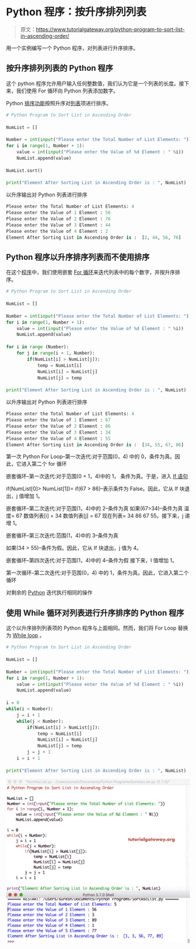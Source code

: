 # Python 程序：按升序排列列表

> 原文：<https://www.tutorialgateway.org/python-program-to-sort-list-in-ascending-order/>

用一个实例编写一个 Python 程序，对列表进行升序排序。

## 按升序排列列表的 Python 程序

这个 python 程序允许用户输入任何整数值，我们认为它是一个列表的长度。接下来，我们使用 For 循环向 Python 列表添加数字。

Python [排序功能](https://www.tutorialgateway.org/python-sort-list-function/)按照升序对[列表](https://www.tutorialgateway.org/python-list/)项进行排序。

```py
# Python Program to Sort List in Ascending Order

NumList = []

Number = int(input("Please enter the Total Number of List Elements: "))
for i in range(1, Number + 1):
    value = int(input("Please enter the Value of %d Element : " %i))
    NumList.append(value)

NumList.sort()

print("Element After Sorting List in Ascending Order is : ", NumList)
```

以升序输出对 Python 列表进行排序

```py
Please enter the Total Number of List Elements: 4
Please enter the Value of 1 Element : 56
Please enter the Value of 2 Element : 76
Please enter the Value of 3 Element : 44
Please enter the Value of 4 Element : 2
Element After Sorting List in Ascending Order is :  [2, 44, 56, 76]
```

## Python 程序以升序排序列表而不使用排序

在这个[程序](https://www.tutorialgateway.org/python-programming-examples/)中，我们使用嵌套 [For 循环](https://www.tutorialgateway.org/python-for-loop/)来迭代列表中的每个数字，并按升序排序。

```py
# Python Program to Sort List in Ascending Order

NumList = []

Number = int(input("Please enter the Total Number of List Elements: "))
for i in range(1, Number + 1):
    value = int(input("Please enter the Value of %d Element : " %i))
    NumList.append(value)

for i in range (Number):
    for j in range(i + 1, Number):
        if(NumList[i] > NumList[j]):
            temp = NumList[i]
            NumList[i] = NumList[j]
            NumList[j] = temp

print("Element After Sorting List in Ascending Order is : ", NumList)
```

以升序输出对 Python 列表进行排序

```py
Please enter the Total Number of List Elements: 4
Please enter the Value of 1 Element : 67
Please enter the Value of 2 Element : 86
Please enter the Value of 3 Element : 34
Please enter the Value of 4 Element : 55
Element After Sorting List in Ascending Order is :  [34, 55, 67, 86]
```

第一次 Python For Loop–第一次迭代:对于范围(0，4)
中的 0，条件为真。因此，它进入第二个 for 循环

嵌套循环–第一次迭代:对于范围(0 + 1，4)中的 1，
条件为真。于是，进入 [If 语句](https://www.tutorialgateway.org/python-if-statement/)

if(NumList[0]> NumList[1])= if(67 > 86)–表示条件为 False。因此，它从 If 块退出，j 值增加 1。

嵌套循环–第二次迭代:对于范围(1，4)中的 2–条件为真
如果(67>34)–条件为真
温度= 67
数值列表[i] = 34
数值列表[j] = 67
现在列表= 34 86 67 55。接下来，j 递增 1。

嵌套循环–第三次迭代:范围(1，4)中的 3–条件为真

如果(34 > 55)–条件为假。因此，它从 If 块退出，j 值为 4。

嵌套循环–第四次迭代:对于范围(1，4)中的 4–条件为假
接下来，I 值增加 1。

第一次循环–第二次迭代:对于范围(0，4)
中的 1，条件为真。因此，它进入第二个循环

对剩余的 [Python](https://www.tutorialgateway.org/python-tutorial/) 迭代执行相同的操作

## 使用 While 循环对列表进行升序排序的 Python 程序

这个以升序排列列表项的 Python 程序与上面相同。然而，我们将 For Loop 替换为 [While loop](https://www.tutorialgateway.org/python-while-loop/) 。

```py
# Python Program to Sort List in Ascending Order

NumList = []

Number = int(input("Please enter the Total Number of List Elements: "))
for i in range(1, Number + 1):
    value = int(input("Please enter the Value of %d Element : " %i))
    NumList.append(value)

i = 0
while(i < Number):
    j = i + 1
    while(j < Number):
        if(NumList[i] > NumList[j]):
            temp = NumList[i]
            NumList[i] = NumList[j]
            NumList[j] = temp
        j = j + 1
    i = i + 1

print("Element After Sorting List in Ascending Order is : ", NumList)
```

![Python Program to Sort List in Ascending Order 3](img/013d577291607c203096e33583280d79.png)